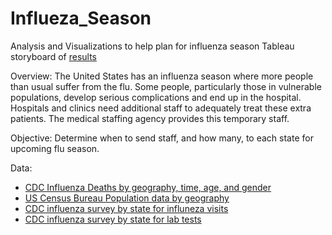 # Influeza_Season
Analysis and Visualizations to help plan for influenza season
Tableau storyboard of [results](https://public.tableau.com/views/K_Irish2_9StorytellingwithDataPresentations/Story1?:language=en-US&:display_count=n&:origin=viz_share_link)

Overview: The United States has an influenza season where more people than usual
suffer from the flu. Some people, particularly those in vulnerable populations, develop serious
complications and end up in the hospital. Hospitals and clinics need additional staff to
adequately treat these extra patients. The medical staffing agency provides this temporary
staff.

Objective: Determine when to send staff, and how many, to each state for upcoming flu season.

Data:
* [CDC Influenza Deaths by geography, time, age, and gender](https://coach-courses-us.s3.amazonaws.com/public/courses/da_program/CDC_Influenza_Deaths_edited.xlsx)
* [US Census Bureau Population data by geography](https://coach-courses-us.s3.amazonaws.com/public/courses/data-immersion/A1-A2_Influenza_Project/Census_Population_transformed_202101.csv)
* [CDC influenza survey by state for influneza visits](https://images.careerfoundry.com/public/courses/data-immersion/A1-A2_Influenza_Project/CDC_Influenza_Visits.xlsx)
* [CDC influenza survey by state for lab tests](https://images.careerfoundry.com/public/courses/data-immersion/A1-A2_Influenza_Project/CDC_Lab_Tests.xlsx)
